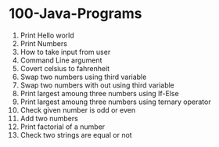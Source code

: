 # 100-Java-Programs
1. Print Hello world
2. Print Numbers
3. How to take input from user
4. Command Line argument
5. Covert celsius to fahrenheit
6. Swap two numbers using third variable
7. Swap two numbers with out using third variable
8. Print largest amoung three numbers using If-Else
9. Print largest amoung three numbers using ternary operator
10. Check given number is odd or even
11. Add two numbers
12. Print factorial of a number
13. Check two strings are equal or not

